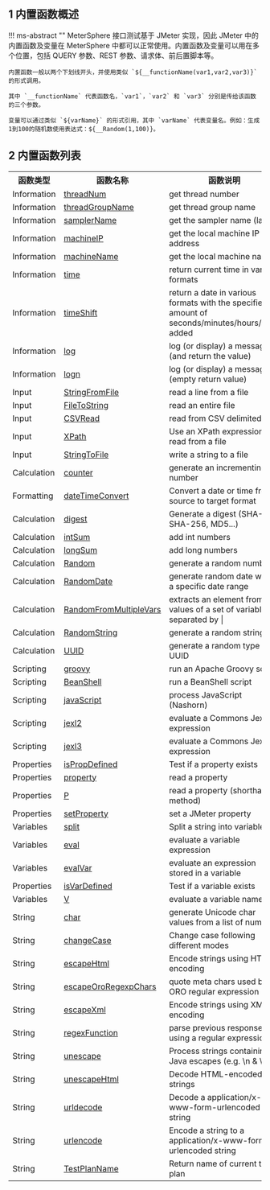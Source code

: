 ##  1 内置函数概述
   
!!! ms-abstract "" 
    MeterSphere 接口测试基于 JMeter 实现，因此 JMeter 中的内置函数及变量在 MeterSphere 中都可以正常使用。内置函数及变量可以用在多个位置，包括 QUERY 参数、REST 参数、请求体、前后置脚本等。

    内置函数一般以两个下划线开头，并使用类似 `${__functionName(var1,var2,var3)}` 的形式调用。

    其中 `__functionName` 代表函数名，`var1`，`var2` 和 `var3` 分别是传给该函数的三个参数。

    变量可以通过类似 `${varName}` 的形式引用，其中 `varName` 代表变量名。例如：生成1到100的随机数使用表达式：${__Random(1,100)}。

## 2 内置函数列表

<table>
    <tbody>
        <tr>
            <th>函数类型</th>
            <th>函数名称</th>
            <th>函数说明</th>
        </tr>
        <tr>
            <td>Information</td>
            <td> <a href="#__threadNum">threadNum</a></td>
            <td>get thread number</td>
        </tr>
        <tr>
            <td>Information</td>
            <td> <a href="#__threadGroupName">threadGroupName</a></td>
            <td>get thread group name</td>
        </tr>
        <tr>
            <td>Information</td>
            <td> <a href="#__samplerName">samplerName</a></td>
            <td>get the sampler name (label)</td>
        </tr>
        <tr>
            <td>Information</td>
            <td> <a href="#__machineIP">machineIP</a></td>
            <td>get the local machine IP address</td>
        </tr>
        <tr>
            <td>Information</td>
            <td> <a href="#__machineName">machineName</a></td>
            <td>get the local machine name</td>
        </tr>
        <tr>
            <td>Information</td>
            <td> <a href="#__time">time</a></td>
            <td>return current time in various formats</td>
        </tr>
        <tr>
            <td>Information</td>
            <td> <a href="#__timeShift">timeShift</a></td>
            <td>return a date in various formats with the specified amount of seconds/minutes/hours/days added</td>
        </tr>
        <tr>
            <td>Information</td>
            <td> <a href="#__log">log</a></td>
            <td>log (or display) a message (and return the value)</td>
        </tr>
        <tr>
            <td>Information</td>
            <td> <a href="#__logn">logn</a></td>
            <td>log (or display) a message (empty return value)</td>
        </tr>
        <tr>
            <td>Input</td>
            <td> <a href="#__StringFromFile">StringFromFile</a></td>
            <td>read a line from a file</td>
        </tr>
        <tr>
            <td>Input</td>
            <td> <a href="#__FileToString">FileToString</a></td>
            <td>read an entire file</td>
        </tr>
        <tr>
            <td>Input</td>
            <td> <a href="#__CSVRead">CSVRead</a></td>
            <td>read from CSV delimited file</td>
        </tr>
        <tr>
            <td>Input</td>
            <td> <a href="#__XPath">XPath</a></td>
            <td>Use an XPath expression to read from a file</td>
        </tr>
        <tr>
            <td>Input</td>
            <td> <a href="#__StringToFile">StringToFile</a></td>
            <td>write a string to a file</td>
        </tr>
        <tr>
            <td>Calculation</td>
            <td> <a href="#__counter">counter</a></td>
            <td>generate an incrementing number</td>
        </tr>
        <tr>
            <td>Formatting</td>
            <td> <a href="#__dateTimeConvert">dateTimeConvert</a></td>
            <td>Convert a date or time from source to target format</td>
        </tr>
        <tr>
            <td>Calculation</td>
            <td> <a href="#__digest">digest</a></td>
            <td>Generate a digest (SHA-1, SHA-256, MD5...)</td>
        </tr>
        <tr>
            <td>Calculation</td>
            <td> <a href="#__intSum">intSum</a></td>
            <td>add int numbers</td>
        </tr>
        <tr>
            <td>Calculation</td>
            <td> <a href="#__longSum">longSum</a></td>
            <td>add long numbers</td>
        </tr>
        <tr>
            <td>Calculation</td>
            <td> <a href="#__Random">Random</a></td>
            <td>generate a random number</td>
        </tr>
        <tr>
            <td>Calculation</td>
            <td> <a href="#__RandomDate">RandomDate</a></td>
            <td>generate random date within a specific date range</td>
        </tr>
        <tr>
            <td>Calculation</td>
            <td> <a href="#__RandomFromMultipleVars">RandomFromMultipleVars</a></td>
            <td>extracts an element from the values of a set of variables separated by <span class="code">|</span></td>
        </tr>
        <tr>
            <td>Calculation</td>
            <td> <a href="#__RandomString">RandomString</a></td>
            <td>generate a random string</td>
        </tr>
        <tr>
            <td>Calculation</td>
            <td> <a href="#__UUID">UUID</a></td>
            <td>generate a random type 4 UUID</td>
        </tr>
        <tr>
            <td>Scripting</td>
            <td> <a href="#__groovy">groovy</a></td>
            <td>run an Apache Groovy script</td>
        </tr>
        <tr>
            <td>Scripting</td>
            <td> <a href="#__BeanShell">BeanShell</a></td>
            <td>run a BeanShell script</td>
        </tr>
        <tr>
            <td>Scripting</td>
            <td> <a href="#__javaScript">javaScript</a></td>
            <td>process JavaScript (Nashorn)</td>
        </tr>
        <tr>
            <td>Scripting</td>
            <td> <a href="#__jexl2">jexl2</a></td>
            <td>evaluate a Commons Jexl2 expression</td>
        </tr>
        <tr>
            <td>Scripting</td>
            <td> <a href="#__jexl3">jexl3</a></td>
            <td>evaluate a Commons Jexl3 expression</td>
        </tr>
        <tr></tr>
        <td>Properties</td>
        <td> <a href="#__isPropDefined">isPropDefined</a> </td>
        <td>Test if a property exists</td>
        </tr>
        <tr>
            <td>Properties</td>
            <td> <a href="#__property">property</a> </td>
            <td>read a property</td>
        </tr>
        <tr>
            <td>Properties</td>
            <td> <a href="#__P">P</a></td>
            <td>read a property (shorthand method)</td>
        </tr>
        <tr>
            <td>Properties</td>
            <td> <a href="#__setProperty">setProperty</a></td>
            <td>set a JMeter property</td>
        </tr>
        <tr>
            <td>Variables</td>
            <td> <a href="#__split">split</a></td>
            <td>Split a string into variables</td>
        </tr>
        <tr>
            <td>Variables</td>
            <td> <a href="#__eval">eval</a></td>
            <td>evaluate a variable expression</td>
        </tr>
        <tr>
            <td>Variables</td>
            <td> <a href="#__evalVar">evalVar</a></td>
            <td>evaluate an expression stored in a variable</td>
        </tr>
        <tr>
            <td>Properties</td>
            <td> <a href="#__isVarDefined">isVarDefined</a> </td>
            <td>Test if a variable exists</td>
        </tr>
        <tr>
            <td>Variables</td>
            <td> <a href="#__V">V</a></td>
            <td>evaluate a variable name</td>
        </tr>
        <tr>
            <td>String</td>
            <td> <a href="#__char">char</a></td>
            <td>generate Unicode char values from a list of numbers</td>
        </tr>
        <tr>
            <td>String</td>
            <td> <a href="#__changeCase">changeCase</a></td>
            <td>Change case following different modes</td>
        </tr>
        <tr>
            <td>String</td>
            <td> <a href="#__escapeHtml">escapeHtml</a></td>
            <td>Encode strings using HTML encoding</td>
        </tr>
        <tr>
            <td>String</td>
            <td> <a href="#__escapeOroRegexpChars">escapeOroRegexpChars</a></td>
            <td>quote meta chars used by ORO regular expression</td>
        </tr>
        <tr>
            <td>String</td>
            <td> <a href="#__escapeXml">escapeXml</a></td>
            <td>Encode strings using XMl encoding</td>
        </tr>
        <tr>
            <td>String</td>
            <td> <a href="#__regexFunction">regexFunction</a></td>
            <td>parse previous response using a regular expression</td>
        </tr>
        <tr>
            <td>String</td>
            <td> <a href="#__unescape">unescape</a></td>
            <td>Process strings containing Java escapes (e.g. \n &amp; \t)</td>
        </tr>
        <tr>
            <td>String</td>
            <td> <a href="#__unescapeHtml">unescapeHtml</a></td>
            <td>Decode HTML-encoded strings</td>
        </tr>
        <tr>
            <td>String</td>
            <td> <a href="#__urldecode">urldecode</a></td>
            <td>Decode a application/x-www-form-urlencoded string</td>
        </tr>
        <tr>
            <td>String</td>
            <td> <a href="#__urlencode">urlencode</a></td>
            <td>Encode a string to a application/x-www-form-urlencoded string</td>
        </tr>
        <tr>
            <td>String</td>
            <td> <a href="#__TestPlanName">TestPlanName</a></td>
            <td>Return name of current test plan</td>
        </tr>
    </tbody>
</table>